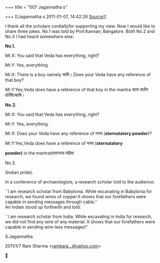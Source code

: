 +++
title = "007 Jagannatha s"

+++
[[Jagannatha s	2011-01-07, 14:42:26 [Source](https://groups.google.com/g/bvparishat/c/v31uWqMy4G8)]]



I thank all the scholars cordiallyfor supporting my view. Now I would like to share three jokes. No.1 was told by Prof.Kannan, Bangalore. Both No.2 and No.3 I had heard somewhere else.



**No.1.**



Mr.X: You said that Veda has everything, right?



Mr.Y: Yes, everything.



Mr.X: There is a boy namely चामि। Does your Veda have any reference of that boy?



Mr.Y:Yes,Veda does have a reference of that boy in the mantra सत्यं त्वर्तेन परिषिञ्चामि।



**No.2.**



Mr.X: You said that Veda has everything, right?



Mr.Y: Yes, everything.



Mr.X: Does your Veda have any reference of नस्य (**sternutatory powder**)?



Mr.Y:Yes,Veda does have a reference of नस्य (**sternutatory**



**powder)** in the mantraएतावनस्य महिमा



No.3.

(Indian pride).

In a conference of archaeologists, a research scholar told to the audience:

\`\`I am research scholar from Babylonia. While excavating in Babylonia for research, we found wires of copper.It shows that our forefathers were capable in sending messages through cable.''  
An Indian stood up forthwith and told:

\`\`I am research scholar from India. While excavating in India for research, we did not find any wire of any material. It shows that our forefathers were capable in sending wire-less messages!''



S.Jagannatha.

2011/1/7 Ram Sharma \<[ramkara...@yahoo.com]()\>



